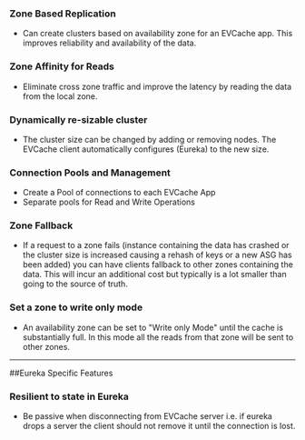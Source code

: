 ### Zone Based Replication
* Can create clusters based on availability zone for an EVCache app. This improves reliability and availability of the data.

### Zone Affinity for Reads
* Eliminate cross zone traffic and improve the latency by reading the data from the local zone. 

### Dynamically re-sizable cluster
* The cluster size can be changed by adding or removing nodes. The EVCache client automatically configures (Eureka) to the new size. 

### Connection Pools and Management
* Create a Pool of connections to each EVCache App
* Separate pools for Read and Write Operations

### Zone Fallback
* If a request to a zone fails (instance containing the data has crashed or the cluster size is increased causing a rehash of keys or a new ASG has been added) you can have clients fallback to other zones containing the data. 
This will incur an additional cost but typically is a lot smaller than going to the source of truth. 

### Set a zone to write only mode
* An availability zone can be set to "Write only Mode" until the cache is substantially full. In this mode all the reads from that zone will be sent to other zones. 


***

##Eureka Specific Features

### Resilient to state in Eureka
* Be passive when disconnecting from EVCache server i.e. if eureka drops a server the client should not remove it until the connection is lost. 